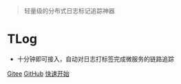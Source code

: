> 轻量级的分布式日志标记追踪神器

# **TLog**

* 十分钟即可接入，自动对日志打标签完成微服务的链路追踪

[Gitee](https://gitee.com/bryan31/TLog)
[GitHub](https://github.com/bryan31/liteFlow)
[快速开始](#二快速开始)
